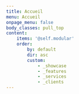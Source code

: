 ```yaml
---
title: Accueil
menu: Accueil
onpage_menu: false
body_classes: pull_top
content:
    items: '@self.modular'
    order:
        by: default
        dir: asc
        custom:
            - _showcase
            - _features
            - _services
            - _clients
---
```


